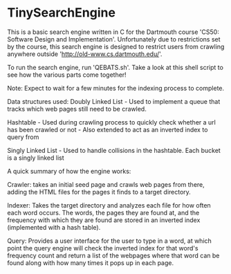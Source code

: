 # TinySearchEngine

This is a basic search engine written in C for the Dartmouth course 'CS50: Software Design and Implementation'. Unfortunately due to restrictions set by the course, this search engine is designed to restrict users from crawling anywhere outside 'http://old-www.cs.dartmouth.edu/'.

To run the search engine, run 'QEBATS.sh'. Take a look at this shell script to see how the various parts come together!

Note: Expect to wait for a few minutes for the indexing process to complete.

Data structures used:
Doubly Linked List - Used to implement a queue that tracks which web pages still need to be crawled.

Hashtable - Used during crawling process to quickly check whether a url has been crawled or not
	  - Also extended to act as an inverted index to query from

Singly Linked List - Used to handle collisions in the hashtable. Each bucket is a singly linked list

A quick summary of how the engine works:

Crawler: takes an initial seed page and crawls web pages from there, adding the HTML files for the pages it finds to a target directory.

Indexer: Takes the target directory and analyzes each file for how often each word occurs. The words, the pages they are found at, and the frequency with which they are found are stored in an inverted index (implemented with a hash table). 

Query: Provides a user interface for the user to type in a word, at which point the query engine will check the inverted index for that word's frequency count and return a list of the webpages where that word can be found along with how many times it pops up in each page.


